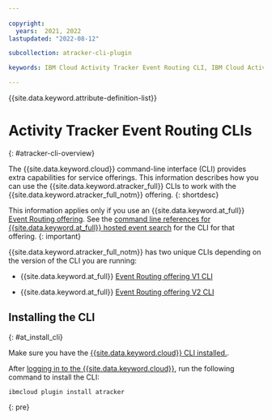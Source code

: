 ```yaml
---
 
copyright:
  years:  2021, 2022
lastupdated: "2022-08-12"

subcollection: atracker-cli-plugin

keywords: IBM Cloud Activity Tracker Event Routing CLI, IBM Cloud Activity Tracker Event Routing command line, IBM Cloud Activity Tracker Event Routing terminal, IBM Cloud Activity Tracker Event Routing shell

---
```


{{site.data.keyword.attribute-definition-list}}

# Activity Tracker Event Routing CLIs
{: #atracker-cli-overview}

The {{site.data.keyword.cloud}} command-line interface (CLI) provides extra capabilities for service offerings. This information describes how you can use the {{site.data.keyword.atracker_full}} CLIs to work with the {{site.data.keyword.atracker_full_notm}} offering. 
{: shortdesc}

This information applies only if you use an {{site.data.keyword.at_full}} [Event Routing offering](/docs/atracker?topic=atracker-getting-started). See the [command line references for {{site.data.keyword.at_full}} hosted event search](/docs/activity-tracker-cli-plugin?topic=activity-tracker-cli-plugin-activity-tracker-cli-overview) for the CLI for that offering.
{: important}

{{site.data.keyword.atracker_full_notm}} has two unique CLIs depending on the version of the CLI you are running:

* {{site.data.keyword.at_full}} [Event Routing offering V1 CLI](/docs/atracker-cli-plugin?topic=atracker-cli-plugin-atracker-v1-cli)

* {{site.data.keyword.at_full}} [Event Routing offering V2 CLI](/docs/atracker-cli-plugin?topic=atracker-cli-plugin-atracker-v2-cli)

## Installing the CLI
{: #at_install_cli}

Make sure you have the [{{site.data.keyword.cloud}} CLI installed.](/docs/cli?topic=cli-install-ibmcloud-cli).

After [logging in to the {{site.data.keyword.cloud}}](/docs/cli?topic=cli-ibmcloud_cli#ibmcloud_login), run the following command to install the CLI:

```text
ibmcloud plugin install atracker
```
{: pre}


